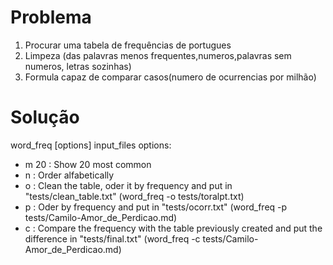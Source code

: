 # Problema

1) Procurar uma tabela de frequências de portugues
2) Limpeza (das palavras menos frequentes,numeros,palavras sem numeros, letras sozinhas)
3) Formula capaz de comparar casos(numero de ocurrencias por milhão)

# Solução

word_freq [options] input_files
options: 
- m 20 : Show 20 most common
- n : Order alfabetically
- o : Clean the table, oder it by frequency and put in "tests/clean_table.txt" (word_freq -o tests/toralpt.txt)
- p : Oder by frequency and put in "tests/ocorr.txt" (word_freq -p tests/Camilo-Amor_de_Perdicao.md)
- c : Compare the frequency with the table previously created and put the difference in "tests/final.txt" (word_freq -c tests/Camilo-Amor_de_Perdicao.md)
